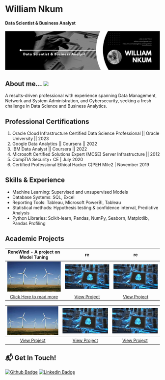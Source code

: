 # William Nkum                                                                             
#### Data Scientist & Business Analyst
![Data Scientist & Business Analyst](https://github.com/Nkunim2023/Nkunim2023/blob/main/Data%20Banner.jpg?raw=true)

## About me... <img src="https://media.giphy.com/media/IcdIKJQbS7T9yNg0su/giphy.gif" width="50"> <br />
A results-driven professional with experience spanning Data Management, Network and System Administration, and Cybersecurity, seeking a fresh challenge in Data Science and Business Analytics. 

## Professional Certifications

1.	Oracle Cloud Infrastructure Certified Data Science Professional || Oracle University || 2023
2.	Google Data Analytics || Coursera || 2022
3.	IBM Data Analyst || Coursera || 2022
4.	Microsoft Certified Solutions Expert (MCSE) Server Infrastructure || 2012
5.	CompTIA Security+ CE | July 2020
6.	Certified Professional Ethical Hacker C)PEH Mile2 | November 2019


## Skills & Experience  
-  Machine Learning: Supervised and unsupervised Models
-  Database Systems: SQL, Excel
-  Reporting Tools: Tableau, Microsoft PowerBI, Tableau
-  Statistical methods: Hypothesis testing & confidence interval, Predictive Analysis
-  Python Libraries: Scikit-learn, Pandas, NumPy, Seaborn, Matplotlib, Pandas Profiling


## Academic Projects

| ReneWind - A project on Model Tuning                   | re                                                      |re
|:--------------------------:                            |:------------------------:                                 | :------------------------:
|![](rene.jpeg)                                          |  ![](EasyVisa.jpg)                                        | ![](EasyVisa.jpg)
|[Click Here to read more](https://github.com/Nkunim2023/ReneWind)     |  [View Project](https://github.com/Nkunim2023/ReneWind)   | [View Project](https://github.com/Nkunim2023/ReneWind)


![](rene.jpeg)                                          |  ![](EasyVisa.jpg)                                        | ![](EasyVisa.jpg)
:--------------------------:                            |:------------------------:                                 | :------------------------:
[View Project](https://github.com/Nkunim2023/ReneWind)  |  [View Project](https://github.com/Nkunim2023/ReneWind)   | [View Project](https://github.com/Nkunim2023/ReneWind)





## 📬 Get In Touch!
[![Github Badge](http://img.shields.io/badge/-Github-black?style=flat-square&logo=github&link=https://github.com/Nkunim2023)](https://github.com/https://github.com/Nkunim2023/) 
[![Linkedin Badge](https://img.shields.io/badge/-LinkedIn-blue?style=flat-square&logo=Linkedin&logoColor=white&link=https://www.linkedin.com/in/william-nkum-b7709237//)](https://www.linkedin.com/in/william-nkum-b7709237/)

